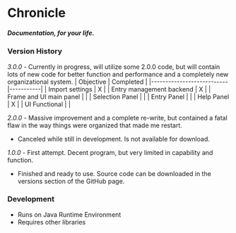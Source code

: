 # Chronicle
##### Documentation, for your life.

### Version History
*3.0.0* - Currently in progress, will utilize some 2.0.0 code, but will contain lots of new code for better function and performance and a completely new organizational system.
| Objective                 | Completed |
|---------------------------|-----------|
| Import settings           |     X     |
| Entry management backend  |     X     |
| Frame and UI main panel   |           |
| Selection Panel           |           |
| Entry Panel               |           |
| Help Panel                |     X     |
| UI Functional             |           |

*2.0.0* - Massive improvement and a complete re-write, but contained a fatal flaw in the way things were organized that made me restart.
- Canceled while still in development. Is not available for download.

*1.0.0* - First attempt. Decent program, but very limited in capability and function.
- Finished and ready to use. Source code can be downloaded in the versions section of the GitHub page.

### Development
- Runs on Java Runtime Environment
- Requires other libraries
